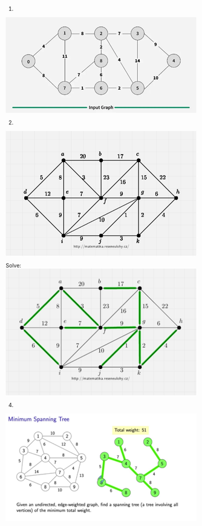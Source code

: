 1.
![mst1](mst1.png)


2.
![mst2](mst2.png)

Solve: 
![mst2solve](mst2solve.png)


4.
![mst3](mst3.png)
